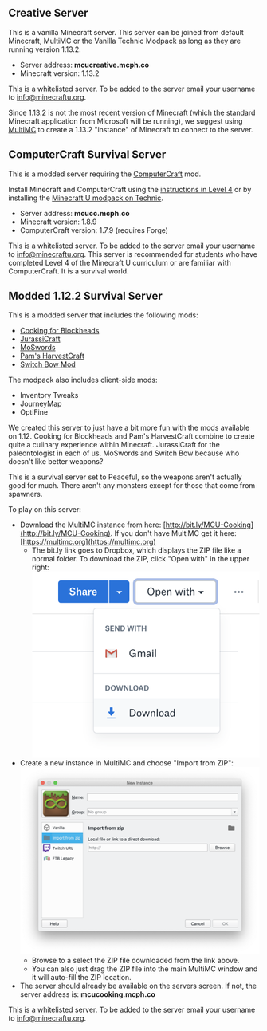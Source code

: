 ## Creative Server

This is a vanilla Minecraft server. This server can be joined from default Minecraft, MultiMC or the Vanilla Technic Modpack as long as they are running version 1.13.2.

* Server address: **mcucreative.mcph.co**
* Minecraft version: 1.13.2

This is a whitelisted server. To be added to the server email your username to info@minecraftu.org. 

Since 1.13.2 is not the most recent version of Minecraft (which the standard Minecraft application from Microsoft will be running), we suggest using [MultiMC](https://multimc.org/) to create a 1.13.2 "instance" of Minecraft to connect to the server.

## ComputerCraft Survival Server

This is a modded server requiring the [ComputerCraft](http://www.computercraft.info/) mod.

Install Minecraft and ComputerCraft using the [instructions in Level 4](https://github.com/MinecraftU/mcu-curriculum/blob/master/level_4/section_1.md#installing-computercraft) or by installing the [Minecraft U modpack on Technic](https://www.technicpack.net/modpack/mcu.743668). 

* Server address: **mcucc.mcph.co**
* Minecraft version: 1.8.9
* ComputerCraft version: 1.7.9 (requires Forge)

This is a whitelisted server. To be added to the server email your username to info@minecraftu.org. This server is recommended for students who have completed Level 4 of the Minecraft U curriculum or are familiar with ComputerCraft. It is a survival world.

## Modded 1.12.2 Survival Server

This is a modded server that includes the following mods:

* [Cooking for Blockheads](http://blay09.net/mods/cookingforblockheads/?page=cookingforblockheads)
* [JurassiCraft](https://www.curseforge.com/minecraft/mc-mods/jurassicraft)
* [MoSwords](http://www.9minecraft.net/moswords-mod/)
* [Pam's HarvestCraft](https://www.minecraftmods.com/pams-harvestcraft/)
* [Switch Bow Mod](http://www.9minecraft.net/switch-bow-mod/)

The modpack also includes client-side mods:

* Inventory Tweaks
* JourneyMap
* OptiFine

We created this server to just have a bit more fun with the mods available on 1.12. Cooking for Blockheads and Pam's HarvestCraft combine to create quite a culinary experience within Minecraft. JurassiCraft for the paleontologist in each of us. MoSwords and Switch Bow because who doesn't like better weapons?

This is a survival server set to Peaceful, so the weapons aren't actually good for much. There aren't any monsters except for those that come from spawners. 

To play on this server:

* Download the MultiMC instance from here: [http://bit.ly/MCU-Cooking](http://bit.ly/MCU-Cooking). If you don't have MultiMC get it here: [https://multimc.org](https://multimc.org)
    * The bit.ly link goes to Dropbox, which displays the ZIP file like a normal folder. To download the ZIP, click "Open with" in the upper right:
      ![](dropbox-open-with.png)
* Create a new instance in MultiMC and choose "Import from ZIP":
  ![](multimc-import-from-zip.png)
    * Browse to a select the ZIP file downloaded from the link above.
    * You can also just drag the ZIP file into the main MultiMC window and it will auto-fill the ZIP location.
* The server should already be available on the servers screen. If not, the server address is: **mcucooking.mcph.co**

This is a whitelisted server. To be added to the server email your username to info@minecraftu.org.